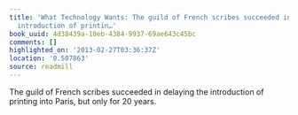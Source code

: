 ```yaml
---
title: 'What Technology Wants: The guild of French scribes succeeded in delaying the
  introduction of printin…'
book_uuid: 4d38439a-10eb-4384-9937-69ae643c45bc
comments: []
highlighted_on: '2013-02-27T03:36:37Z'
location: '0.507863'
source: readmill
---
```


The guild of French scribes succeeded in delaying the introduction of printing into Paris, but only for 20 years.